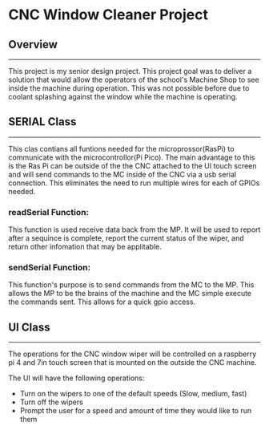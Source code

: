 # CNC Window Cleaner Project

## Overview
***
This project is my senior design project. This project goal was to deliver a solution that would allow the operators of 
the school's Machine Shop to see inside the machine during operation. This was not possible before due to coolant 
splashing against the window while the machine is operating. 

## SERIAL Class
***
This clas contians all funtions needed for the microprossor(RasPi) to communicate with the microcontrollor(Pi Pico). The main 
advantage to this is the Ras Pi can be outside of the the CNC attached to the UI touch screen and will send commands to the MC
inside of the CNC via a usb serial connection. This eliminates the need to run multiple wires for each of GPIOs needed.

### readSerial Function:
This function is used receive data back from the MP. It will be used to report after a sequince is complete, 
report the current status of the  wiper, and return other infomation that may be applitable.

### sendSerial Function:
This function's purpose is to send commands from the MC to the MP. This allows the MP to be the brains of the machine and
the MC simple execute the commands sent. This allows for a quick gpio access. 

## UI Class
***
The operations for the CNC window wiper will be controlled on a raspberry pi 4 and 7in touch screen that is mounted on 
the outside the CNC machine. 

The UI will have the following operations:
* Turn on the wipers to one of the default speeds (Slow, medium, fast)
* Turn off the wipers
* Prompt the user for a speed and amount of time they would like to run them